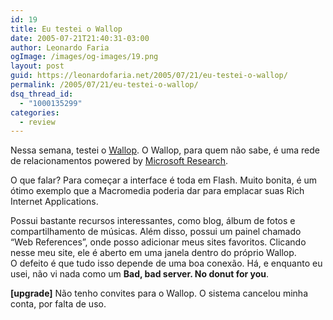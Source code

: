 ```yaml
---
id: 19
title: Eu testei o Wallop
date: 2005-07-21T21:40:31-03:00
author: Leonardo Faria
ogImage: /images/og-images/19.png
layout: post
guid: https://leonardofaria.net/2005/07/21/eu-testei-o-wallop/
permalink: /2005/07/21/eu-testei-o-wallop/
dsq_thread_id:
  - "1000135299"
categories:
  - review
---
```

Nessa semana, testei o [Wallop](http://mywallop.com). O Wallop, para quem não sabe, é uma rede de relacionamentos powered by [Microsoft Research](http://www.research.microsoft.com/scg/).

O que falar? Para começar a interface é toda em Flash. Muito bonita, é um ótimo exemplo que a Macromedia poderia dar para emplacar suas Rich Internet Applications.

Possui bastante recursos interessantes, como blog, álbum de fotos e compartilhamento de músicas. Além disso, possui um painel chamado &#8220;Web References&#8221;, onde posso adicionar meus sites favoritos. Clicando nesse meu site, ele é aberto em uma janela dentro do próprio Wallop.  
O defeito é que tudo isso depende de uma boa conexão. Há, e enquanto eu usei, não vi nada como um **Bad, bad server. No donut for you**.

**[upgrade]** Não tenho convites para o Wallop. O sistema cancelou minha conta, por falta de uso.
